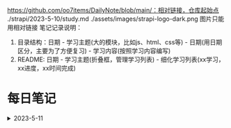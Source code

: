 https://github.com/oo7items/DailyNote/blob/main/：相对链接，仓库起始点
./strapi/2023-5-10/study.md
./assets/images/strapi-logo-dark.png 图片只能用相对链接
笔记记录说明：
1. 目录结构：日期 - 学习主题(大的模块，比如js、html、css等) - 日期(用日期区分，主要为了方便复习) - 学习内容(按照学习内容编写)
2. README: 日期 - 学习主题(折叠框，管理学习列表) - 细化学习列表(xx学习，xx进度，xx时间完成)
<!-- <img align='center' width='70' src="./assets/images/strapi-logo-dark.png"> -->

# 每日笔记
<details>
  <summary>2023-5-11</summary>
  <ul type='none'>
  <li>
    <details>
      <summary>
      <a href="https://github.com/oo7items/DailyNote/blob/main/English/周育如K.K音標/2023-5-11/study.md">
        <img align='center' src='./assets/images/周育如-h23.png'><span style='vertical-align:baseline;'> 周育如k.k音标</span>
      </a>
      </summary>
      <ul>
        1. xxx <br>
        2. xxx 
      </ul>
    </details>
  </li>
    <li>
    <details>
      <summary>
      <a href="https://github.com/oo7items/DailyNote/blob/main/Strapi/2023-5-11/study.md">
        <img align='center' src="./assets/images/strapi-h23.png"><span style='vertical-align:baseline;'> Strapi学习</span>
      </a>
      </summary>
      <ul>
        1. xxx <br>
        2. xxx 
      </ul>
    </details>
  </li>
  </ul>
</details>

